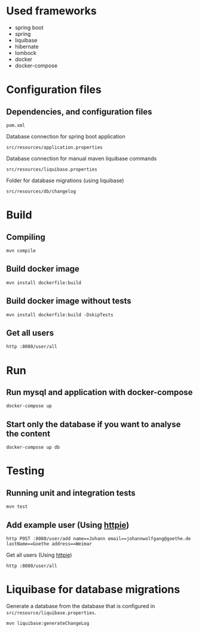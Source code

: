 Used frameworks
===

- spring boot
- spring
- liquibase
- hibernate
- lombock
- docker
- docker-compose

Configuration files
===

Dependencies, and configuration files
---

    pom.xml

Database connection for spring boot application

    src/resources/application.properties

Database connection for manual maven liquibase commands

    src/resources/liquibase.properties

Folder for database migrations (using liquibase)

    src/resources/db/changelog

Build
===

Compiling
---

    mvn compile

Build docker image
---

    mvn install dockerfile:build

Build docker image without tests
---

    mvn install dockerfile:build -DskipTests


Get all users
---

    http :8080/user/all

Run
===

Run mysql and application with docker-compose
---

    docker-compose up

Start only the database if you want to analyse the content
---

    docker-compose up db

Testing
===

Running unit and integration tests
---

    mvn test

Add example user (Using [httpie](https://httpie.org/))
---

    http POST :8080/user/add name==Johann email==johannwolfgang@goethe.de lastName==Goethe address==Weimar

Get all users (Using [httpie](https://httpie.org/))

    http :8080/user/all


Liquibase for database migrations
===

Generate a database from the database that is configured in `src/resource/liquibase.properties`.

    mvn liquibase:generateChangeLog